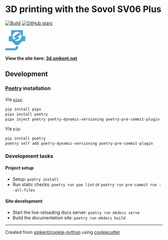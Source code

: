 # 3D printing with the Sovol SV06 Plus

[![Build](https://img.shields.io/github/checks-status/smkent/3d/main?label=build)][gh-actions]
[![GitHub stars](https://img.shields.io/github/stars/smkent/3d?style=social)][repo]

[![Site logo][logo]][site]

**View the site here: [3d.smkent.net][site]**

## Development

### [Poetry][poetry] installation

Via [`pipx`][pipx]:

```console
pip install pipx
pipx install poetry
pipx inject poetry poetry-dynamic-versioning poetry-pre-commit-plugin
```

Via `pip`:

```console
pip install poetry
poetry self add poetry-dynamic-versioning poetry-pre-commit-plugin
```

### Development tasks

#### Project setup

* Setup: `poetry install`
* Run static checks: `poetry run poe lint` or
  `poetry run pre-commit run --all-files`

#### Site development

* Start the live-reloading docs server: `poetry run mkdocs serve`
* Build the documentation site: `poetry run mkdocs build`

---

Created from [smkent/cookie-python][cookie-python] using
[cookiecutter][cookiecutter]

[cookie-python]: https://github.com/smkent/cookie-python
[cookiecutter]: https://github.com/cookiecutter/cookiecutter
[gh-actions]: https://github.com/smkent/3d/actions?query=branch%3Amain
[logo]: docs/img/logo-readme.png
[mkdocs]: https://www.mkdocs.org
[pipx]: https://pypa.github.io/pipx/
[poetry]: https://python-poetry.org/docs/#installation
[repo]: https://github.com/smkent/3d
[site]: https://3d.smkent.net
